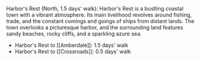 Harbor's Rest (North, 1.5 days' walk): Harbor's Rest is a bustling coastal town with a vibrant atmosphere. Its main livelihood revolves around fishing, trade, and the constant comings and goings of ships from distant lands. The town overlooks a picturesque harbor, and the surrounding land features sandy beaches, rocky cliffs, and a sparkling azure sea.

- Harbor's Rest to [[Amberdale]]: 1.5 days' walk
- Harbor's Rest to [[Crossroads]]: 0.5 days' walk